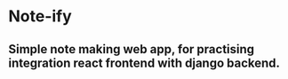 # Note-ify
## Simple note making web app, for practising integration react frontend with django backend.
